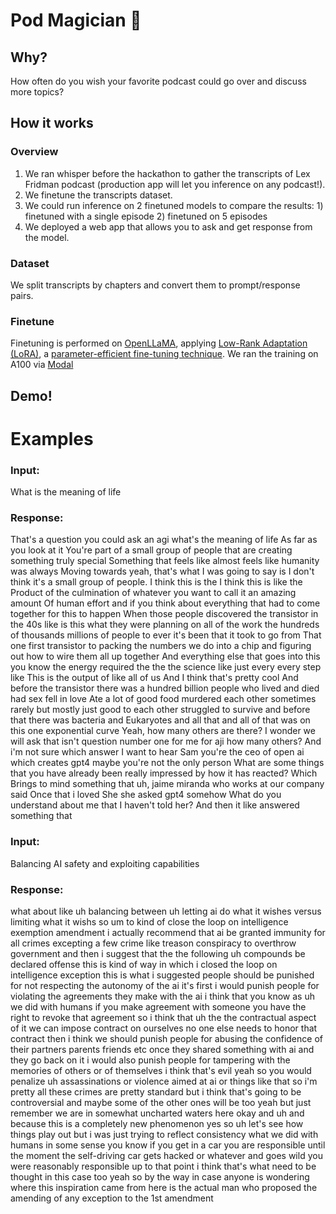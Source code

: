 # Pod Magician 🧙

## Why?

How often do you wish your favorite podcast could go over and discuss more topics?

## How it works

### Overview

1. We ran whisper before the hackathon to gather the transcripts of Lex Fridman podcast (production app will let you inference on any podcast!).
2. We finetune the transcripts dataset.
3. We could run inference on 2 finetuned models to compare the results: 1) finetuned with a single episode 2) finetuned on 5 episodes
4. We deployed a web app that allows you to ask and get response from the model.

### Dataset
We split transcripts by chapters and convert them to prompt/response pairs.

### Finetune

Finetuning is performed on [OpenLLaMA](https://github.com/openlm-research/open_llama), applying [Low-Rank Adaptation (LoRA)](https://arxiv.org/abs/2106.09685), a [parameter-efficient fine-tuning technique](https://huggingface.co/blog/peft). We ran the training on A100 via [Modal](https://www.modal.com)

## Demo!


# Examples

### Input:
What is the meaning of life

### Response:
That's a question you could ask an agi what's the meaning of life
As far as you look at it
You're part of a small group of people that are creating something truly special
Something that feels like almost feels like humanity was always
Moving towards yeah, that's what I was going to say is I don't think it's a small group of people. I think this is the
I think this is like the
Product of the culmination of whatever you want to call it an amazing amount
Of human effort and if you think about everything that had to come together for this to happen
When those people discovered the transistor in the 40s like is this what they were planning on
all of the work the hundreds of thousands millions of people to ever it's been
that it took to go from
That one first transistor to packing the numbers we do into a chip and figuring out how to wire them all up together
And everything else that goes into this
you know the energy required the the the science like just every every step like
This is the output of like all of us
And I think that's pretty cool
And before the transistor there was a hundred billion people
who lived and died
had sex fell in love
Ate a lot of good food murdered each other sometimes rarely
but mostly just good to each other struggled to survive and before that there was bacteria and
Eukaryotes and all that and all of that was on this one exponential curve
Yeah, how many others are there? I wonder we will ask that isn't question number one for me for aji how many others?
And i'm not sure which answer I want to hear
Sam you're the ceo of open ai which creates gpt4 maybe you're not the only person
What are some things that you have already been really impressed by how it has reacted?
Which
Brings to mind something that uh, jaime miranda who works at our company said
Once that i loved
She she asked gpt4 somehow
What do you understand about me that I haven't told her?
And then it like answered something that

### Input:
Balancing AI safety and exploiting capabilities

### Response:
what about like uh balancing between uh letting ai do what it wishes versus limiting what it wishs
so um to kind of close the loop on intelligence exemption amendment i actually recommend
that ai be granted immunity for all crimes excepting a few crime like treason conspiracy to overthrow government
and then i suggest that the the following uh compounds be declared offense this is kind
of way in which i closed the loop on intelligence exception
this is what i suggested people should be punished for not respecting the autonomy of the ai
it's first i would punish people for violating the agreements they make with the ai i think that
you know as uh we did with humans if you make agreement with someone you have the right to revoke that agreement so
i think that uh the the contractual aspect of it we can impose contract on ourselves no one else needs to honor
that contract then i think we should punish people for abusing the confidence of their partners parents friends etc
once they shared something with ai and they go back on it i would also punish people for tampering with
the memories of others or of themselves i think that's evil yeah so you would penalize uh assassinations
or violence aimed at ai or things like that so i'm pretty all these crimes are pretty standard
but i think that's going to be controversial and maybe some of the other ones will be too yeah but just remember
we are in somewhat uncharted waters here okay and uh and because this is a completely new phenomenon yes so
uh let's see how things play out but i was just trying to reflect consistency what we did with humans
in some sense you know if you get in a car you are responsible until the moment the self-driving car gets hacked
or whatever and goes wild you were reasonably responsible up to that point i think that's what need to be
thought in this case too yeah so by the way in case anyone is wondering where this inspiration came from
here is the actual man who proposed the amending of any exception to the 1st amendment